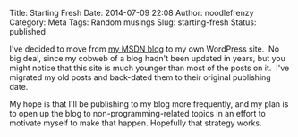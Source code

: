 Title: Starting Fresh
Date: 2014-07-09 22:08
Author: noodlefrenzy
Category: Meta
Tags: Random musings
Slug: starting-fresh
Status: published

I've decided to move from [my MSDN
blog](http://blogs.msdn.com/b/milanz/) to my own WordPress site.  No big
deal, since my cobweb of a blog hadn't been updated in years, but you
might notice that this site is much younger than most of the posts on
it.  I've migrated my old posts and back-dated them to their original
publishing date.

My hope is that I'll be publishing to my blog more frequently, and my
plan is to open up the blog to non-programming-related topics in an
effort to motivate myself to make that happen. Hopefully that strategy
works.


